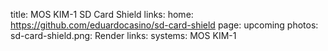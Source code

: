 title: MOS KIM-1 SD Card Shield
links:
    home: https://github.com/eduardocasino/sd-card-shield
page: upcoming
photos:
    sd-card-shield.png: Render
links:
systems:
    MOS KIM-1